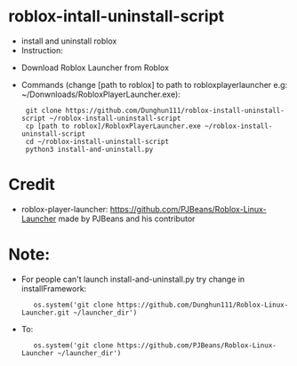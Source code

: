 # roblox-intall-uninstall-script
  - install and uninstall roblox
  - Instruction:
  +    Download Roblox Launcher from Roblox
  +    Commands (change [path to roblox] to path to robloxplayerlauncher e.g: ~/Donwnloads/RobloxPlayerLauncher.exe):
        
        	git clone https://github.com/Dunghun111/roblox-install-uninstall-script ~/roblox-install-uninstall-script
        	cp [path to roblox]/RobloxPlayerLauncher.exe ~/roblox-install-uninstall-script
        	cd ~/roblox-install-uninstall-script
        	python3 install-and-uninstall.py
        
# Credit
  - roblox-player-launcher: https://github.com/PJBeans/Roblox-Linux-Launcher made by PJBeans and his contributor

# Note:
  -  For people can't launch install-and-uninstall.py try change in installFramework:

	        os.system('git clone https://github.com/Dunghun111/Roblox-Linux-Launcher.git ~/launcher_dir')

  -  To:

	        os.system('git clone https://github.com/PJBeans/Roblox-Linux-Launcher ~/launcher_dir')
